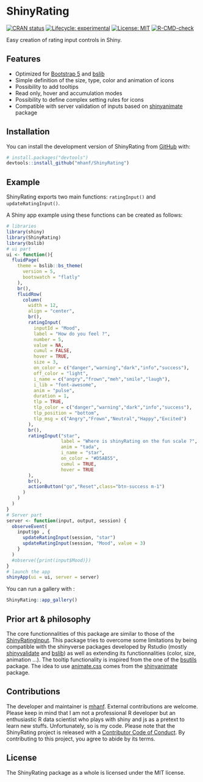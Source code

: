 
<!-- README.md is generated from README.Rmd. Please edit that file -->

# ShinyRating

<!-- ex : https://metroui.org.ua/rating.html -->
<!-- ex : https://www.wbotelhos.com/raty -->
<!-- https://github.com/Monte9/react-native-ratings -->
<!-- badges: start -->

[![CRAN
status](https://www.r-pkg.org/badges/version/interfacer)](https://CRAN.R-project.org/package=interfacer)
[![Lifecycle:
experimental](https://img.shields.io/badge/lifecycle-experimental-orange.svg)](https://lifecycle.r-lib.org/articles/stages.html#experimental)
[![License:
MIT](https://img.shields.io/badge/license-MIT-blue.svg)](https://cran.r-project.org/web/licenses/MIT)
[![R-CMD-check](https://github.com/mhanf/ShinyRating/workflows/R-CMD-check/badge.svg)](https://github.com/mhanf/ShinyRating/actions)
<!-- badges: end -->

Easy creation of rating input controls in Shiny.

## Features

-   Optimized for [Bootstrap 5](https://getbootstrap.com/) and
    [bslib](https://rstudio.github.io/bslib/)
-   Simple definition of the size, type, color and animation of icons
-   Possibility to add tooltips
-   Read only, hover and accumulation modes
-   Possibility to define complex setting rules for icons
-   Compatible with server validation of inputs based on
    [shinyanimate](https://github.com/Swechhya/shinyanimate) package

## Installation

You can install the development version of ShinyRating from
[GitHub](https://github.com/) with:

``` r
# install.packages("devtools")
devtools::install_github("mhanf/ShinyRating")
```

## Example

ShinyRating exports two main functions: `ratingInput()` and
`updateRatingInput()`.

A Shiny app example using these functions can be created as follows:

``` r
# libraries
library(shiny)
library(ShinyRating)
library(bslib)
# ui part
ui <- function(){
  fluidPage(
    theme = bslib::bs_theme(
      version = 5,
      bootswatch = "flatly"
    ),
    br(),
    fluidRow(
      column(
        width = 12,
        align = "center",
        br(),
        ratingInput(
          inputId = "Mood",
          label = "How do you feel ?",
          number = 5,
          value = NA,
          cumul = FALSE,
          hover = TRUE,
          size = 3,
          on_color = c("danger","warning","dark","info","success"),
          off_color = "light",
          i_name = c("angry","frown","meh","smile","laugh"),
          i_lib = "font-awesome",
          anim = "pulse",
          duration = 1,
          tlp = TRUE,
          tlp_color = c("danger","warning","dark","info","success"),
          tlp_position = "bottom",
          tlp_msg = c("Angry","Frown","Neutral","Happy","Excited")
        ),
        br(),
        ratingInput("star",
                    label = "Where is shinyRating on the fun scale ?",
                    anim = "tada",
                    i_name = "star",
                    on_color = "#D5AB55",
                    cumul = TRUE,
                    hover = TRUE
        ),
        br(),
        actionButton("go","Reset",class="btn-success m-1")
      )
    )
  )
}
# Server part
server <- function(input, output, session) {
  observeEvent( 
    input$go , {
      updateRatingInput(session, "star")
      updateRatingInput(session, "Mood", value = 3)
    }
  )
  #observe({print(input$Mood)})
}
# launch the app
shinyApp(ui = ui, server = server)
```

You can run a gallery with :

``` r
ShinyRating::app_gallery()
```

## Prior art & philosophy

The core functionnalities of this package are similar to those of the
[ShinyRatingInput](https://github.com/stefanwilhelm/ShinyRatingInput).
This package tries to overcome some limitations by being compatible with
the shinyverse packages developed by Rstudio (mostly
[shinyvalidate](https://rstudio.github.io/shinyvalidate/) and
[bslib](https://rstudio.github.io/bslib/)) as well as extending its
functionnalities (color, size, animation …). The tooltip functionality
is inspired from the one of the
[bsutils](https://github.com/JohnCoene/bsutils) package. The idea to use
[animate.css](https://animate.style/) comes from the
[shinyanimate](https://github.com/Swechhya/shinyanimate) package.

## Contributions

The developer and maintainer is [mhanf](https://github.com/mhanf).
External contributions are welcome. Please keep in mind that I am not a
professional R developer but an enthusiastic R data scientist who plays
with shiny and js as a pretext to learn new stuffs. Unfortunately, so is
my code. Please note that the ShinyRating project is released with a
[Contributor Code of
Conduct](https://contributor-covenant.org/version/2/0/CODE_OF_CONDUCT.html).
By contributing to this project, you agree to abide by its terms.

## License

The ShinyRating package as a whole is licensed under the MIT license.
